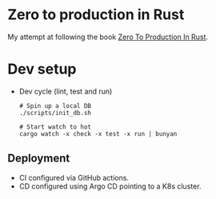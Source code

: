 # Zero to production in Rust

My attempt at following the book [Zero To Production In Rust](https://www.zero2prod.com).

# Dev setup

 - Dev cycle (lint, test and run)

    ```
    # Spin up a local DB
    ./scripts/init_db.sh

    # Start watch to hot
    cargo watch -x check -x test -x run | bunyan
    ``` 

## Deployment

 - CI configured via GitHub actions.
 - CD configured using Argo CD pointing to a K8s cluster.

